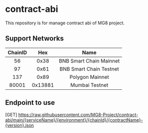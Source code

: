 # contract-abi

This repository is for manage contract abi of MG8 project.

## Support Networks

| ChainID |   Hex   |          Name           |
| :-----: | :-----: | :---------------------: |
|   56    |  0x38   | BNB Smart Chain Mainnet |
|   97    |  0x61   | BNB Smart Chain Testnet |
|   137   |  0x89   |     Polygon Mainnet     |
|  80001  | 0x13881 |     Mumbai Testnet      |

## Endpoint to use

[GET] https://raw.githubusercontent.com/MG8-Project/contract-abi/main/{serviceName}/{environment}/{chainId}/{contractName}-{version}.json
